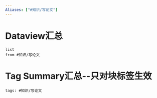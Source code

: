 ```yaml
---
Aliases: ["#知识/写论文"]
---
```

# Dataview汇总

```dataview
list
from #知识/写论文
```

# Tag Summary汇总--只对块标签生效

```add-summary
tags: #知识/写论文
```

